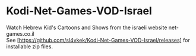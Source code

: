 # Kodi-Net-Games-VOD-Israel
Watch Hebrew Kid's Cartoons and Shows from the israeli website net-games.co.il <br />
See [https://github.com/sl4vkek/Kodi-Net-Games-VOD-Israel/releases] for installable zip files.
